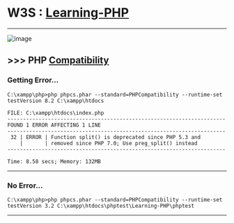 # W3S : [Learning-PHP](https://www.w3schools.com/php/default.asp)

-----------------------------

![image](https://user-images.githubusercontent.com/50515418/187360720-838dd49c-2796-49e1-94fe-a5b19cf9c839.png)

## >>> PHP [Compatibility](https://github.com/PHPCompatibility/PHPCompatibility)

### Getting Error...

    C:\xampp\php>php phpcs.phar --standard=PHPCompatibility --runtime-set testVersion 8.2 C:\xampp\htdocs

    FILE: C:\xampp\htdocs\index.php
    ----------------------------------------------------------------------
    FOUND 1 ERROR AFFECTING 1 LINE
    ----------------------------------------------------------------------
     32 | ERROR | Function split() is deprecated since PHP 5.3 and
        |       | removed since PHP 7.0; Use preg_split() instead
    ----------------------------------------------------------------------

    Time: 8.58 secs; Memory: 132MB
    
-----------------------

### No Error...

    C:\xampp\php>php phpcs.phar --standard=PHPCompatibility --runtime-set testVersion 3.2 C:\xampp\htdocs\phptest\Learning-PHP\phptest
    
-----------------------


